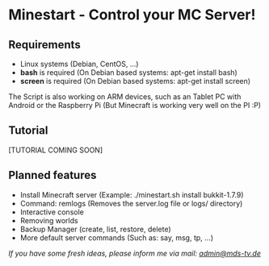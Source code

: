 Minestart - Control your MC Server!
===================================

Requirements
------------

* Linux systems (Debian, CentOS, ...)
* __bash__ is required (On Debian based systems: apt-get install bash)
* __screen__ is required (On Debian based systems: apt-get install screen)

The Script is also working on ARM devices, such as an Tablet PC with Android or
the Raspberry Pi (But Minecraft is working very well on the PI :P)

Tutorial
--------

[TUTORIAL COMING SOON]

Planned features
----------------

* Install Minecraft server (Example: ./minestart.sh install bukkit-1.7.9)
* Command: remlogs (Removes the server.log file or logs/ directory)
* Interactive console
* Removing worlds
* Backup Manager (create, list, restore, delete)
* More default server commands (Such as: say, msg, tp, ...)

_If you have some fresh ideas, please inform me via mail: [admin@mds-tv.de](mailto:admin@mds-tv "Mail the developer")_

